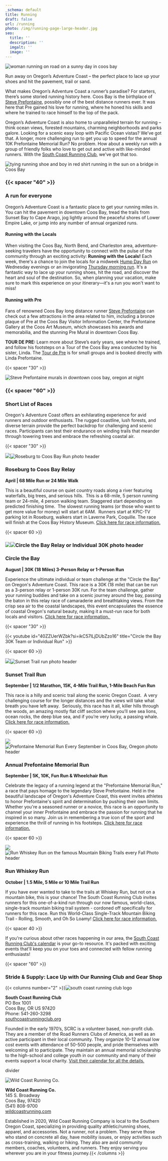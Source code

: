 ```yaml
---
_schema: default
title: Running
draft: false
url: /running
photo: /img/running-page-large-header.jpg
seo:
  title: ''
  description: ''
  imgalt: ''
  image: ''
---
```

![woman running on road on a sunny day in coos bay](/img/running-subpage-header-695x322.jpg)

Run away on Oregon’s Adventure Coast – the perfect place to lace up your shoes and hit the pavement, trail or sand.

What makes Oregon’s Adventure Coast a runner’s paradise? For starters, there’s some storied running history here. Coos Bay is the birthplace of [Steve Prefontaine](/steve-prefontaine-story), possibly one of the best distance runners ever. It was here that Pre gained his love for running, where he honed his skills and where he trained to race himself to the top of the pack.

Oregon’s Adventure Coast is also home to unparalleled terrain for running – think ocean views, forested mountains, charming neighborhoods and parks galore. Looking for a scenic easy loop with Pacific Ocean vistas? We’ve got that. A longer, more challenging run to get you up to speed for the annual 10K Prefontaine Memorial Run? No problem. How about a weekly run with a group of friendly folks who love to get out and active with like-minded runners. With the <a href="https://southcoastrunningclub.org/" target="_blank" rel="noopener">South Coast Running Club</a>, we’ve got that too.&nbsp;

![tying running shoe and boy in red shirt running in the sun on a bridge in Coos Bay](/img/tying-shoe-and-running-boy.jpg)

### {{< spacer "40" >}}

### A run for everyone

Oregon’s Adventure Coast is a fantastic place to get your running miles in. You can hit the pavement in downtown Coos Bay, tread the trails from Sunset Bay to Cape Arago, jog lightly around the peaceful shores of Lower Empire Lake, or jump into any number of annual organized runs.

#### Running with the Locals&nbsp;

When visiting the Coos Bay, North Bend, and Charleston area, adventure-seeking travelers have the opportunity to connect with the pulse of the community through an exciting activity: **Running with the Locals!**&nbsp;Each week, there's a chance to join the locals for a midweek <a href="https://southcoastrunningclub.org/wednesday/" target="_blank" rel="noopener">Hump Day Run</a>&nbsp;on Wednesday evenings or an invigorating <a href="https://southcoastrunningclub.org/thursday/" target="_blank" rel="noopener">Thursday morning run</a>. It's a fantastic way to lace up your running shoes, hit the road, and discover the heart and soul of the destination. So, when planning your vacation, make sure to mark this experience on your itinerary—it's a run you won't want to miss!

#### Running with Pre

Fans of renowned Coos Bay long distance runner [Steve Prefontaine](/steve-prefontaine-story)&nbsp;can check out a few attractions in the area related to him, including a bronze plaque of Pre at the Coos Bay Visitor Information Center, the Prefontaine Gallery at the Coos Art Museum, which showcases his awards and memorabilia, and the stunning Pre Mural in downtown Coos Bay.

**TOUR DE PRE:** Learn more about Steve’s early years, see where he trained, and follow his footsteps on a Tour of the Coos Bay area conducted by his sister, Linda. The <a href="https://prefontaineproductions.com/" target="_blank" rel="noopener">Tour de Pre</a> is for small groups and is booked directly with Linda Prefontaine.

{{< spacer "30" >}}

![Steve Prefontaine murals in downtown coos bay, oregon at night](/img/prefontaine-mural-downtown-coos-bay-1.jpg)

### {{< spacer "60" >}}

### Short List of Races

Oregon's Adventure Coast offers an exhilarating experience for avid runners and outdoor enthusiasts. The rugged coastline, lush forests, and diverse terrain provide the perfect backdrop for challenging and scenic races. Participants can test their endurance on winding trails that meander through towering trees and embrace the refreshing coastal air.

{{< spacer "30" >}}

![](blob:https://app.cloudcannon.com/877bfca5-f670-49ef-a0c0-0cbccbc33d90)![Roseburg to Coos Bay Run photo header](/img/roseburg-to-coosbay-run-header.jpg)

### Roseburg to Coos Bay Relay

**April \| 68 Mile Run or 24 Mile Walk**

This is a beautiful course on quiet country roads along a river featuring waterfalls, big trees, and serious hills.&nbsp; This is a 68-mile, 5 person running team or 24-mile, 4 person walking team. Staggered start depending on predicted finishing time. &nbsp;The slowest running teams (or those who want to get more value for money) will start at 6AM. &nbsp;Runners start at KPIC-TV parking lot in Roseburg, walkers start in Laverne Park, Coquille. The race will finish at the Coos Bay History Museum. <a href="https://southcoastrunningclub.org/roseburg-to-coos-bay-relay/" target="_blank" rel="noopener">Click here for race information.</a>

{{< spacer 60 >}}

### ![](blob:https://app.cloudcannon.com/b26f1559-0364-4f09-8e88-5c7f8fd03b0b)![Circle the Bay Relay or Individual 30K  photo header](/img/circle-the-bay-header-1.jpg)

### Circle the Bay

**August \| 30K (18 Miles) 3-Person Relay or 1-Person Run**

Experience the ultimate individual or team challenge at the "Circle the Bay" on Oregon's Adventure Coast. This race is a 30K (18 mile) that can be run as a 3-person relay or 1-person 30K run. For the team challenge, gather your running buddies and take on a scenic journey around the bay, passing the baton in this relay race of camaraderie and breathtaking views. From the crisp sea air to the coastal landscapes, this event encapsulates the essence of coastal Oregon's natural beauty, making it a must-run race for both locals and visitors. [Click here for race information.&nbsp;](/event/circle-the-bay-30k/)

{{< spacer "30" >}}

{{< youtube id="40ZZUerWZbk?si=ikC57lLjDUbZzo16" title="Circle the Bay 30K Team or Individual Run" >}}

{{< spacer 60 >}}

![](blob:https://app.cloudcannon.com/81561eee-e34c-4348-9fb0-464764880743)![Sunset Trail run photo header](/img/sunset-trail-run-header.jpg)

### Sunset Trail Run

**September \| 1/2 Marathon, 15K, 4-Mile Trail Run, 1-Mile Beach Fun Run**

This race is a hilly and scenic trail along the scenic Oregon Coast. &nbsp;A very challenging course for the longer distances and the views will take what breath you have left away. &nbsp;Seriously, this race has it all, killer hills through the woods, an amazing mostly flat cliff section where you’ll see sea lions, ocean rocks, the deep blue sea, and if you’re very lucky, a passing whale. <a href="https://southcoastrunningclub.org/sunset-bay-trail-runs/" target="_blank" rel="noopener">Click here for race information.</a>

{{< spacer 60 >}}

![](blob:https://app.cloudcannon.com/4f407264-0398-45c1-a754-29e4fc07da3f)![Prefontaine Memorial Run Every September in Coos Bay, Oregon photo header](/img/pre-memorial-run-header-1.jpg)

### Annual Prefontaine Memorial Run

**September \| 5K, 10K, Fun Run & Wheelchair Run**

Celebrate the legacy of a running legend at the "Prefontaine Memorial Run," a race that pays homage to the legendary Steve Prefontaine. Held in the beautiful landscape of Oregon's Adventure Coast, this event invites athletes to honor Prefontaine's spirit and determination by pushing their own limits. Whether you're a seasoned runner or a novice, this race is an opportunity to channel your inner Prefontaine and embrace the passion for running that he inspired in so many. Join us in remembering a true icon of the sport and experience the thrill of running in his footsteps. <a href="/event/annual-prefontaine-memorial-run" target="_blank" rel="noopener">Click here for race information.</a>

{{< spacer 60 >}}

![](blob:https://app.cloudcannon.com/e5d3b239-7814-4d9d-854f-f37fd76377fd)![Run Whiskey Run on the famous Mountain Biking Trails every Fall Photo header](/img/run-whiskey-run-header-1.jpg)

### Run Whiskey Run

**October \| 1.5 Mile, 5 Mile or 10 Mile Trail Run**

If you have ever wanted to take to the trails at Whiskey Run, but not on a mountain bike, this is your chance! The South Coast Running Club invites runners for this one-of-a-kind run through our now famous, world-class, single-track mountain biking trail system - cordoned off specifically for runners for this race. Run this World-Class Single-Track Mountain Biking Trail - Rolling, Smooth, and Oh So Loamy! [Click here for race information.](/event/run-whiskey-run-and-clean-up-fun-run)

{{< spacer 40 >}}

If you're curious about other races happening in our area, the <a href="https://southcoastrunningclub.org/calendar/" target="_blank" rel="noopener">South Coast Running Club's calendar</a> is your go-to resource. It's packed with exciting events that'll keep you on your toes and connected with fellow running enthusiasts!

{{< spacer "60" >}}

### Stride & Supply: Lace Up with Our Running Club and Gear Shop

{{< columns number="2" >}}![south coast running club logo](/img/southcoast-running-club-logo.jpg)

**South Coast Running Club**<br>PO Box 1001<br>Coos Bay, OR US 97420<br>Phone: 541-260-3298<br>[southcoastrunningclub.org](https://southcoastrunningclub.org "https://southcoastrunningclub.org")

Founded in the early 1970’s, SCRC is a volunteer based, non-profit club. They are a member of the Road Runners Clubs of America, as well as an active participant in their local community. They organize 10-12 annual low cost events with attendance of 50-500 people, and pride themselves with welcoming all to participate. They maintain an annual memorial scholarship to the high-school and college youth in our community and many of their events support a local charity.&nbsp;<a target="_blank" rel="noopener" href="https://southcoastrunningclub.org/calendar/">Visit their calendar for all the details.</a>

divider

![Wild Coast Running Co.](/img/wild-coast-running.jpg)

**Wild Coast Running Co.**<br>145 S. Broadway<br>Coos Bay, 97420<br>(541) 808-9700<br>[wildcoastrunning.com](https://www.wildcoastrunning.com "https://www.wildcoastrunning.com")

Established in 2020, Wild Coast Running Company is local to the Southern Oregon Coast, specializing in providing quality athletic/running shoes, apparel, and accessories. Not a runner, not a problem. They serve those who stand on concrete all day, have mobility issues, or enjoy activities such as cross-training, walking or hiking. They also are avid community members, coaches, volunteers, and runners. They enjoy serving you wherever you are in your fitness journey.{{< /columns >}}